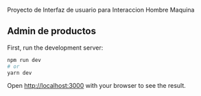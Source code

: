 Proyecto de Interfaz de usuario para Interaccion Hombre Maquina

## Admin de productos

First, run the development server:

```bash
npm run dev
# or
yarn dev
```

Open [http://localhost:3000](http://localhost:3000) with your browser to see the result.

